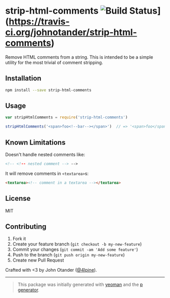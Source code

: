 # strip-html-comments ![Build Status](https://secure.travis-ci.org/johnotander/strip-html-comments.png?branch=master)](https://travis-ci.org/johnotander/strip-html-comments)

Remove HTML comments from a string. This is intended to be a simple utility for the most trivial of comment stripping.

## Installation

```bash
npm install --save strip-html-comments
```

## Usage

```javascript
var stripHtmlComments = require('strip-html-comments')

stripHtmlComments('<span>foo<!--bar--></span>')  // => '<span>foo</span>
```

## Known Limitations

Doesn't handle nested comments like:

```html
<!-- <!-- nested comment --> -->
```

It will remove comments in `<textarea>`s:

```html
<textarea><!-- comment in a textarea --></textarea>
```

## License

MIT

## Contributing

1. Fork it
2. Create your feature branch (`git checkout -b my-new-feature`)
3. Commit your changes (`git commit -am 'Add some feature'`)
4. Push to the branch (`git push origin my-new-feature`)
5. Create new Pull Request

Crafted with <3 by John Otander ([@4lpine](https://twitter.com/4lpine)).

***

> This package was initially generated with [yeoman](http://yeoman.io) and the [p generator](https://github.com/johnotander/generator-p.git).
